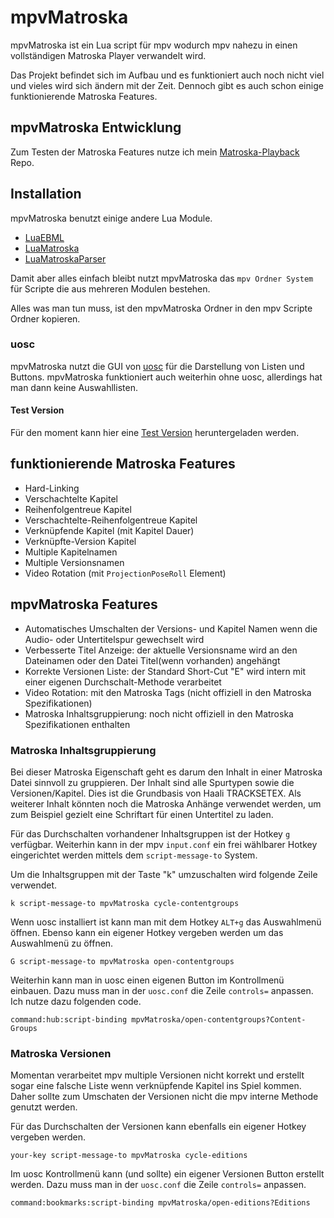 # mpvMatroska

mpvMatroska ist ein Lua script für mpv wodurch mpv nahezu in einen vollständigen Matroska Player verwandelt wird.

Das Projekt befindet sich im Aufbau und es funktioniert auch noch nicht viel und vieles wird sich ändern mit der Zeit.
Dennoch gibt es auch schon einige funktionierende Matroska Features.

## mpvMatroska Entwicklung

Zum Testen der Matroska Features nutze ich mein [Matroska-Playback](https://github.com/hubblec4/Matroska-Playback) Repo.

## Installation

mpvMatroska benutzt einige andere Lua Module.

- [LuaEBML](https://github.com/hubblec4/LuaEBML)
- [LuaMatroska](https://github.com/hubblec4/LuaMatroska)
- [LuaMatroskaParser](https://github.com/hubblec4/LuaMatroskaParser)

Damit aber alles einfach bleibt nutzt mpvMatroska das `mpv Ordner System` für Scripte die aus mehreren Modulen bestehen.

Alles was man tun muss, ist den mpvMatroska Ordner in den mpv Scripte Ordner kopieren.

### uosc

mpvMatroska nutzt die GUI von [uosc](https://github.com/tomasklaen/uosc) für die Darstellung von Listen und Buttons.
mpvMatroska funktioniert auch weiterhin ohne uosc, allerdings hat man dann keine Auswahllisten.

#### Test Version

Für den moment kann hier eine [Test Version](https://gleitz.info/index.php?attachment/100238-mpvmatroska-zip/) heruntergeladen werden.

## funktionierende Matroska Features

- Hard-Linking
- Verschachtelte Kapitel
- Reihenfolgentreue Kapitel
- Verschachtelte-Reihenfolgentreue Kapitel
- Verknüpfende Kapitel (mit Kapitel Dauer)
- Verknüpfte-Version Kapitel
- Multiple Kapitelnamen
- Multiple Versionsnamen
- Video Rotation (mit `ProjectionPoseRoll` Element)

## mpvMatroska Features

- Automatisches Umschalten der Versions- und Kapitel Namen wenn die Audio- oder Untertitelspur gewechselt wird
- Verbesserte Titel Anzeige: der aktuelle Versionsname wird an den Dateinamen oder den Datei Titel(wenn vorhanden) angehängt
- Korrekte Versionen Liste: der Standard Short-Cut "E" wird intern mit einer eigenen Durchschalt-Methode verarbeitet
- Video Rotation: mit den Matroska Tags (nicht offiziell in den Matroska Spezifikationen)
- Matroska Inhaltsgruppierung: noch nicht offiziell in den Matroska Spezifikationen enthalten

### Matroska Inhaltsgruppierung

Bei dieser Matroska Eigenschaft geht es darum den Inhalt in einer Matroska Datei sinnvoll zu gruppieren.
Der Inhalt sind alle Spurtypen sowie die Versionen/Kapitel.
Dies ist die Grundbasis von Haali TRACKSETEX.
Als weiterer Inhalt könnten noch die Matroska Anhänge verwendet werden, um zum Beispiel gezielt eine Schriftart für einen Untertitel zu laden.

Für das Durchschalten vorhandener Inhaltsgruppen ist der Hotkey `g` verfügbar.
Weiterhin kann in der mpv `input.conf` ein frei wählbarer Hotkey eingerichtet werden mittels dem `script-message-to` System.

Um die Inhaltsgruppen mit der Taste "k" umzuschalten wird folgende Zeile verwendet.

```text
k script-message-to mpvMatroska cycle-contentgroups
```

Wenn uosc installiert ist kann man mit dem Hotkey `ALT+g` das Auswahlmenü öffnen.
Ebenso kann ein eigener Hotkey vergeben werden um das Auswahlmenü zu öffnen.

```text
G script-message-to mpvMatroska open-contentgroups
```

Weiterhin kann man in uosc einen eigenen Button im Kontrollmenü einbauen.
Dazu muss man in der `uosc.conf` die Zeile `controls=` anpassen.
Ich nutze dazu folgenden code.

```text
command:hub:script-binding mpvMatroska/open-contentgroups?Content-Groups
```

### Matroska Versionen

Momentan verarbeitet mpv multiple Versionen nicht korrekt und erstellt sogar eine falsche Liste wenn verknüpfende Kapitel ins Spiel kommen.
Daher sollte zum Umschaten der Versionen nicht die mpv interne Methode genutzt werden.

Für das Durchschalten der Versionen kann ebenfalls ein eigener Hotkey vergeben werden.

```text
your-key script-message-to mpvMatroska cycle-editions
```

Im uosc Kontrollmenü kann (und sollte) ein eigener Versionen Button erstellt werden.
Dazu muss man in der `uosc.conf` die Zeile `controls=` anpassen.

```text
command:bookmarks:script-binding mpvMatroska/open-editions?Editions
```
